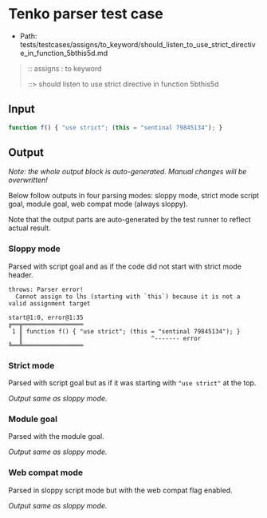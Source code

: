 # Tenko parser test case

- Path: tests/testcases/assigns/to_keyword/should_listen_to_use_strict_directive_in_function_5bthis5d.md

> :: assigns : to keyword
>
> ::> should listen to use strict directive in function 5bthis5d

## Input

`````js
function f() { "use strict"; (this = "sentinal 79845134"); }
`````

## Output

_Note: the whole output block is auto-generated. Manual changes will be overwritten!_

Below follow outputs in four parsing modes: sloppy mode, strict mode script goal, module goal, web compat mode (always sloppy).

Note that the output parts are auto-generated by the test runner to reflect actual result.

### Sloppy mode

Parsed with script goal and as if the code did not start with strict mode header.

`````
throws: Parser error!
  Cannot assign to lhs (starting with `this`) because it is not a valid assignment target

start@1:0, error@1:35
╔══╦═════════════════
 1 ║ function f() { "use strict"; (this = "sentinal 79845134"); }
   ║                                    ^------- error
╚══╩═════════════════

`````

### Strict mode

Parsed with script goal but as if it was starting with `"use strict"` at the top.

_Output same as sloppy mode._

### Module goal

Parsed with the module goal.

_Output same as sloppy mode._

### Web compat mode

Parsed in sloppy script mode but with the web compat flag enabled.

_Output same as sloppy mode._
